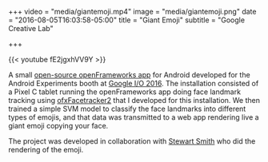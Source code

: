 +++
video = "media/giantemoji.mp4"
image = "media/giantemoji.png"
date = "2016-08-05T16:03:58-05:00"
title = "Giant Emoji"
subtitle = "Google Creative Lab"


+++

{{< youtube fE2jgxhVV9Y >}} 

A small [open-source openFrameworks app](https://github.com/googlecreativelab/giantemoji) for Android developed for the Android Experiments booth at [Google I/O 2016](https://events.google.com/io2016/). The installation consisted of a Pixel C tablet running the openFrameworks app doing face landmark tracking 
using [ofxFacetracker2](https://github.com/HalfdanJ/ofxFaceTracker2) that I developed for this installation. 
We then trained a simple SVM model to classify the face landmarks into different types of emojis, and that data was transmitted to a web app rendering live a giant emoji copying your face.

The project was developed in collaboration with [Stewart Smith](http://stewartsmith.io/) who did the rendering of the emoji.

